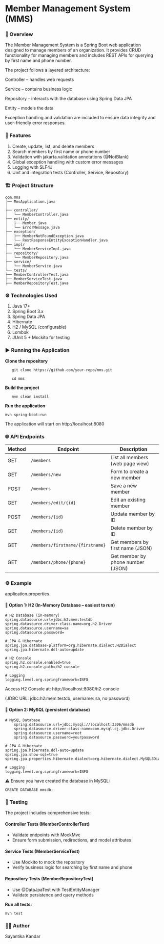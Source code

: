 # Member Management System (MMS)

### 📌 Overview

The Member Management System is a Spring Boot web application designed to manage members of an organization.
It provides CRUD functionality for managing members and includes REST APIs for querying by first name and phone number.

The project follows a layered architecture:

Controller – handles web requests

Service – contains business logic

Repository – interacts with the database using Spring Data JPA

Entity – models the data

Exception handling and validation are included to ensure data integrity and user-friendly error responses.

### 🚀 Features

1. Create, update, list, and delete members
2. Search members by first name or phone number
3. Validation with jakarta.validation annotations (@NotBlank)
4. Global exception handling with custom error messages
5. Logging with SLF4J
6. Unit and integration tests (Controller, Service, Repository)

### 🏗️ Project Structure

    com.mms
    │── MmsApplication.java
    │
    ├── controller/
    │   └── MemberController.java
    ├── entity/
    │   ├── Member.java
    │   └── ErrorMessage.java
    ├── exception/
    │   ├── MemberNotFoundException.java
    │   └── RestResponseEntityExceptionHandler.java
    ├── impl/
    │   └── MemberServiceImpl.java
    ├── repository/
    │   └── MemberRepository.java
    ├── service/
    │   └── MemberService.java
    └── tests/
    ├── MemberControllerTest.java
    ├── MemberServiceTest.java
    ├── MemberRepositoryTest.java

### ⚙️ Technologies Used

1. Java 17+
2. Spring Boot 3.x
3. Spring Data JPA
4. Hibernate
5. H2 / MySQL (configurable)
6. Lombok
7. JUnit 5 + Mockito for testing

### ▶️ Running the Application
**Clone the repository**

       git clone https://github.com/your-repo/mms.git
    
       cd mms

**Build the project**

       mvn clean install

**Run the application**
   
    mvn spring-boot:run


The application will start on http://localhost:8080

### 🌐 API Endpoints

| Method | Endpoint                         | Description                       |
| ------ | -------------------------------- | --------------------------------- |
| GET    | `/members`                       | List all members (web page view)  |
| GET    | `/members/new`                   | Form to create a new member       |
| POST   | `/members`                       | Save a new member                 |
| GET    | `/members/edit/{id}`             | Edit an existing member           |
| POST   | `/members/{id}`                  | Update member by ID               |
| GET    | `/members/{id}`                  | Delete member by ID               |
| GET    | `/members/firstname/{firstname}` | Get members by first name (JSON)  |
| GET    | `/members/phone/{phone}`         | Get member by phone number (JSON) |

### ⚙️ Example 
application.properties

#### 🔹 Option 1: H2 (In-Memory Database – easiest to run)

    # H2 Database (in-memory)
    spring.datasource.url=jdbc:h2:mem:testdb
    spring.datasource.driver-class-name=org.h2.Driver
    spring.datasource.username=sa
    spring.datasource.password=

    # JPA & Hibernate
    spring.jpa.database-platform=org.hibernate.dialect.H2Dialect
    spring.jpa.hibernate.ddl-auto=update
    
    # H2 Console
    spring.h2.console.enabled=true
    spring.h2.console.path=/h2-console
    
    # Logging
    logging.level.org.springframework=INFO


Access H2 Console at: http://localhost:8080/h2-console

(JDBC URL: jdbc:h2:mem:testdb, username: sa, no password)

#### 🔹 **Option 2: MySQL (persistent database)**
    
    # MySQL Database
        spring.datasource.url=jdbc:mysql://localhost:3306/mmsdb
        spring.datasource.driver-class-name=com.mysql.cj.jdbc.Driver
        spring.datasource.username=root
        spring.datasource.password=yourpassword
    
    # JPA & Hibernate
    spring.jpa.hibernate.ddl-auto=update
    spring.jpa.show-sql=true
    spring.jpa.properties.hibernate.dialect=org.hibernate.dialect.MySQL8Dialect
    
    # Logging
    logging.level.org.springframework=INFO


⚠️ Ensure you have created the database in MySQL:

    CREATE DATABASE mmsdb;

### 🧪 Testing

The project includes comprehensive tests:

#### Controller Tests (MemberControllerTest)

* Validate endpoints with MockMvc
* Ensure form submission, redirections, and model attributes

#### Service Tests (MemberServiceTest)

* Use Mockito to mock the repository
* Verify business logic for searching by first name and phone

#### Repository Tests (MemberRepositoryTest)

* Use @DataJpaTest with TestEntityManager
* Validate persistence and query methods

**Run all tests:**

    mvn test

### 👩‍💻 Author

Sayantika Kandar